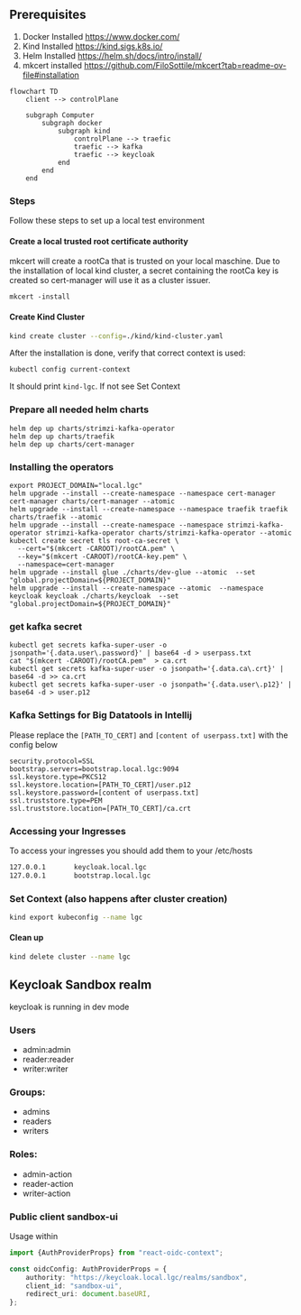 

## Prerequisites

1. Docker Installed https://www.docker.com/
2. Kind Installed https://kind.sigs.k8s.io/
3. Helm Installed https://helm.sh/docs/intro/install/
4. mkcert installed https://github.com/FiloSottile/mkcert?tab=readme-ov-file#installation

```mermaid
flowchart TD
    client --> controlPlane

    subgraph Computer
        subgraph docker
            subgraph kind
                controlPlane --> traefic
                traefic --> kafka
                traefic --> keycloak
            end
        end
    end
```


### Steps

Follow these steps to set up a local test environment

#### Create a local trusted root certificate authority

mkcert will create a rootCa that is trusted on your local maschine. Due to the installation of local kind cluster, a
secret containing the rootCa key is created so cert-manager will use it as a cluster issuer.

```shell
mkcert -install
```

#### Create Kind Cluster

```bash
kind create cluster --config=./kind/kind-cluster.yaml
```

After the installation is done, verify that correct context is used:

```shell
kubectl config current-context
```

It should print `kind-lgc`. If not see Set Context

### Prepare all needed helm charts

```shell
helm dep up charts/strimzi-kafka-operator
helm dep up charts/traefik 
helm dep up charts/cert-manager
```

### Installing the operators

```shell
export PROJECT_DOMAIN="local.lgc"
helm upgrade --install --create-namespace --namespace cert-manager cert-manager charts/cert-manager --atomic
helm upgrade --install --create-namespace --namespace traefik traefik charts/traefik --atomic
helm upgrade --install --create-namespace --namespace strimzi-kafka-operator strimzi-kafka-operator charts/strimzi-kafka-operator --atomic
kubectl create secret tls root-ca-secret \
  --cert="$(mkcert -CAROOT)/rootCA.pem" \
  --key="$(mkcert -CAROOT)/rootCA-key.pem" \
  --namespace=cert-manager
helm upgrade --install glue ./charts/dev-glue --atomic  --set "global.projectDomain=${PROJECT_DOMAIN}"
helm upgrade --install --create-namespace --atomic  --namespace keycloak keycloak ./charts/keycloak  --set "global.projectDomain=${PROJECT_DOMAIN}"
```

### get kafka secret

```shell
kubectl get secrets kafka-super-user -o jsonpath='{.data.user\.password}' | base64 -d > userpass.txt
cat "$(mkcert -CAROOT)/rootCA.pem"  > ca.crt
kubectl get secrets kafka-super-user -o jsonpath='{.data.ca\.crt}' | base64 -d >> ca.crt
kubectl get secrets kafka-super-user -o jsonpath='{.data.user\.p12}' | base64 -d > user.p12 
```

### Kafka Settings for Big Datatools in Intellij

Please replace the `[PATH_TO_CERT]` and `[content of userpass.txt]` with the config below

```properties
security.protocol=SSL
bootstrap.servers=bootstrap.local.lgc:9094
ssl.keystore.type=PKCS12
ssl.keystore.location=[PATH_TO_CERT]/user.p12
ssl.keystore.password=[content of userpass.txt]
ssl.truststore.type=PEM
ssl.truststore.location=[PATH_TO_CERT]/ca.crt
```

### Accessing your Ingresses

To access your ingresses you should add them to your /etc/hosts

```bash
127.0.0.1       keycloak.local.lgc
127.0.0.1       bootstrap.local.lgc
```

### Set Context (also happens after cluster creation)

```bash
kind export kubeconfig --name lgc
```

#### Clean up

```bash
kind delete cluster --name lgc
```

## Keycloak Sandbox realm

keycloak is running in dev mode

### Users

* admin:admin
* reader:reader
* writer:writer

### Groups:

* admins
* readers
* writers

### Roles:

* admin-action
* reader-action
* writer-action

### Public client sandbox-ui

Usage within

```typescript
import {AuthProviderProps} from "react-oidc-context";

const oidcConfig: AuthProviderProps = {
    authority: "https://keycloak.local.lgc/realms/sandbox",
    client_id: "sandbox-ui",
    redirect_uri: document.baseURI,
};
```
